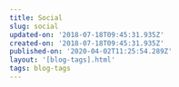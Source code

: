```yaml
---
title: Social
slug: social
updated-on: '2018-07-18T09:45:31.935Z'
created-on: '2018-07-18T09:45:31.935Z'
published-on: '2020-04-02T11:25:54.289Z'
layout: '[blog-tags].html'
tags: blog-tags
---
```




